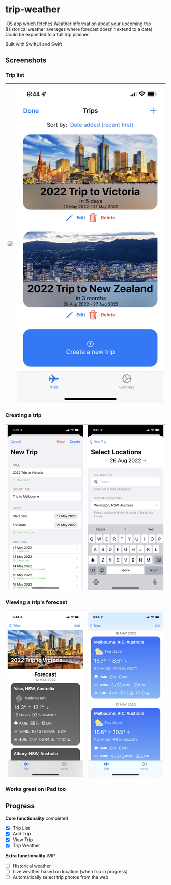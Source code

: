 # trip-weather
iOS app which fetches Weather information about your upcoming trip (Historical weather averages where forecast doesn't extend to a date). Could be expanded to a full trip planner.

Built with SwiftUI and Swift

## Screenshots
### Trip list
![](https://raw.githubusercontent.com/jl-tech/trip-weather/main/screenshots/TripList.png) |  ![](https://raw.githubusercontent.com/jl-tech/trip-weather/main/screenshots/TripListEdit.jpeg)
:-------------------------:|:-------------------------:
### Creating a trip
![](https://raw.githubusercontent.com/jl-tech/trip-weather/main/screenshots/NewTrip.png) |  ![](https://raw.githubusercontent.com/jl-tech/trip-weather/main/screenshots/SelectLocations.png)
:-------------------------:|:-------------------------:
### Viewing a trip's forecast
![](https://raw.githubusercontent.com/jl-tech/trip-weather/main/screenshots/ForecastTop.jpeg) |  ![](https://raw.githubusercontent.com/jl-tech/trip-weather/main/screenshots/ForecastDetail.jpeg)
:-------------------------:|:-------------------------:
### Works great on iPad too

## Progress
**Core functionality** completed
- [x] Trip List
- [x] Add Trip 
- [x] View Trip
- [x] Trip Weather

**Extra functionality** WIP
- [ ] Historical weather
- [ ] Live weather based on location (when trip in progress)
- [ ] Automatically select trip photos from the web

